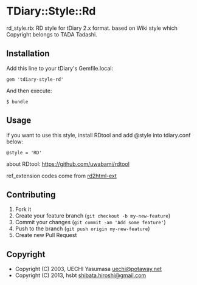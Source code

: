 # TDiary::Style::Rd

rd_style.rb: RD style for tDiary 2.x format. based on Wiki style which Copyright belongs to TADA Tadashi.

## Installation

Add this line to your tDiary's Gemfile.local:

    gem 'tdiary-style-rd'

And then execute:

    $ bundle

## Usage

if you want to use this style, install RDtool and add @style into tdiary.conf below:

    @style = 'RD'

about RDtool: https://github.com/uwabami/rdtool

ref_extension codes come from [rd2html-ext](http://www.rubyist.net/~rubikitch/computer/rd2html-ext/)

## Contributing

1. Fork it
2. Create your feature branch (`git checkout -b my-new-feature`)
3. Commit your changes (`git commit -am 'Add some feature'`)
4. Push to the branch (`git push origin my-new-feature`)
5. Create new Pull Request

## Copyright

 * Copyright (C) 2003, UECHI Yasumasa <uechi@potaway.net>
 * Copyright (C) 2013, hsbt <shibata.hiroshi@gmail.com>
